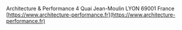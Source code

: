 
Architecture & Performance
4 Quai Jean-Moulin
LYON
69001
France
[https://www.architecture-performance.fr](https://www.architecture-performance.fr)
